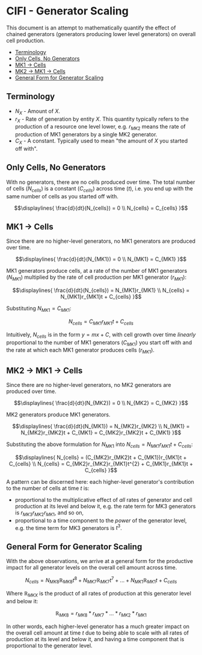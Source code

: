 # CIFI - Generator Scaling

This document is an attempt to mathematically quantify the effect of chained generators (generators producing lower level generators) on overall cell production.

- [Terminology](#terminology)
- [Only Cells, No Generators](#only-cells-no-generators)
- [MK1 -> Cells](#mk1---cells)
- [MK2 -> MK1 -> Cells](#mk2---mk1---cells)
- [General Form for Generator Scaling](#general-form-for-generator-scaling)

## Terminology

- $N_{X}$ - Amount of $X$.
- $r_{X}$ - Rate of generation by entity $X$. This quantity typically refers to the production of a resource one level lower, e.g. $r_{MK2}$ means the rate of production of MK1 generators by a single MK2 generator.
- $C_{X}$ - A constant. Typically used to mean "the amount of $X$ you started off with".

## Only Cells, No Generators

With no generators, there are no cells produced over time. The total number of cells ($N_{cells}$) is a constant ($C_{cells}$) across time ($t$), i.e. you end up with the same number of cells as you started off with.

```math
\displaylines{
    \frac{d}{dt}(N_{cells}) = 0 \\
    N_{cells} = C_{cells}
}
```

## MK1 -> Cells

Since there are no higher-level generators, no MK1 generators are produced over time.

```math
\displaylines{
    \frac{d}{dt}(N_{MK1}) = 0 \\
    N_{MK1} = C_{MK1}
}
```

MK1 generators produce cells, at a rate of the number of MK1 generators ($N_{MK1}$) multiplied by the rate of cell production per MK1 generator ($r_{MK1}$):

```math
\displaylines{
    \frac{d}{dt}(N_{cells}) = N_{MK1}r_{MK1} \\
    N_{cells} = N_{MK1}r_{MK1}t + C_{cells}
}
```

Substituting $N_{MK1} = C_{MK1}$:

```math
N_{cells} = C_{MK1}r_{MK1}t + C_{cells}
```

Intuitively, $N_{cells}$ is in the form $y = mx + C$, with cell growth over time _linearly_ proportional to the number of MK1 generators ($C_{MK1}$) you start off with and the rate at which each MK1 generator produces cells ($r_{MK1}$).

## MK2 -> MK1 -> Cells

Since there are no higher-level generators, no MK2 generators are produced over time.

```math
\displaylines{
    \frac{d}{dt}(N_{MK2}) = 0 \\
    N_{MK2} = C_{MK2}
}
```

MK2 generators produce MK1 generators.

```math
\displaylines{
    \frac{d}{dt}(N_{MK1}) = N_{MK2}r_{MK2} \\
    N_{MK1} = N_{MK2}r_{MK2}t + C_{MK1} = C_{MK2}r_{MK2}t + C_{MK1}
}
```

Substituting the above formulation for $N_{MK1}$ into $N_{cells} = N_{MK1}r_{MK1}t + C_{cells}$:

```math
\displaylines{
    N_{cells} = (C_{MK2}r_{MK2}t + C_{MK1})r_{MK1}t + C_{cells} \\
    N_{cells} = C_{MK2}r_{MK2}r_{MK1}t^{2} + C_{MK1}r_{MK1}t + C_{cells}
}
```

A pattern can be discerned here: each higher-level generator's contribution to the number of cells at time $t$ is:
- proportional to the multiplicative effect of _all_ rates of generator and cell production at its level and below it, e.g. the rate term for MK3 generators is $r_{MK3}r_{MK2}r_{MK1}$, and so on,
- proportional to a time component to the _power_ of the generator level, e.g. the time term for MK3 generators is $t^{3}$.

## General Form for Generator Scaling

With the above observations, we arrive at a general form for the productive impact for all generator levels on the overall cell amount across time.

```math
N_{cells} = N_{MK8}\mathbb{R}_{MK8}t^{8} + N_{MK7}\mathbb{R}_{MK7}t^{7} + ... + N_{MK1}\mathbb{R}_{MK1}t + C_{cells}
```

Where $`\mathbb{R}_{MKX}`$ is the product of all rates of production at this generator level and below it:

```math
\mathbb{R}_{MK8} = r_{MK8} * r_{MK7} * ... * r_{MK2} * r_{MK1}
```

In other words, each higher-level generator has a much greater impact on the overall cell amount at time $t$ due to being able to scale with all rates of production at its level and below it, and having a time component that is proportional to the generator level.

